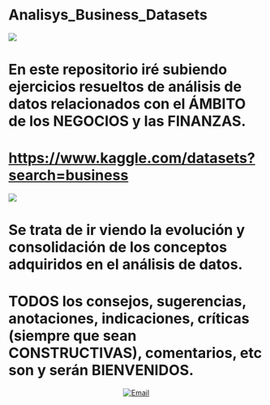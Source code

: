 # Analisys_Business_Datasets
![](business2.jfif)
# En este repositorio iré subiendo ejercicios resueltos de análisis de datos relacionados con el ÁMBITO de los NEGOCIOS y las FINANZAS.
# https://www.kaggle.com/datasets?search=business
![](kaggle.png)
# Se trata de ir viendo la evolución y consolidación de los conceptos adquiridos en el análisis de datos.
# TODOS los consejos, sugerencias, anotaciones, indicaciones, críticas (siempre que sean CONSTRUCTIVAS), comentarios, etc son y serán BIENVENIDOS.
<p align = "center">
  <a href="mailto:loquelojonove1975@gmail.com" target="_blank" title="Email" rel="noopener"><img src="comentarios1.jfif" title="Email"></i></a>
</p>

